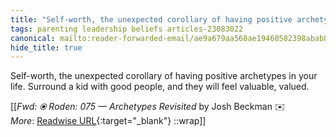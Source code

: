 ```yaml
---
title: "Self-worth, the unexpected corollary of having positive archetypes in your ..."
tags: parenting leadership beliefs articles-23083022
canonical: mailto:reader-forwarded-email/ae9a679aa568ae19460582398abab8d6
hide_title: true
---
```


Self-worth, the unexpected corollary of having positive archetypes in your life. Surround a kid with good people, and they will feel valuable, valued.


[[<cite>_Fwd: ⦿ Roden: 075 — Archetypes Revisited_</cite> by Josh Beckman ✉️<br>
_More_: [Readwise URL](https://readwise.io/open/452986130){:target="_blank"}
::wrap]]